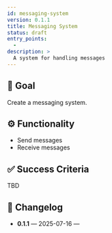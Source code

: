 ```yaml
---
id: messaging-system
version: 0.1.1
title: Messaging System
status: draft
entry_points:
  - 
description: >
  A system for handling messages
---
```


## 🧠 Goal

Create a messaging system.

## ⚙️ Functionality

- Send messages
- Receive messages

## ✅ Success Criteria

TBD
## 🔁 Changelog

- **0.1.1** — 2025-07-16 — 
